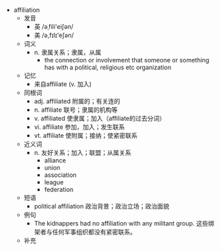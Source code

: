 - affiliation
  - 发音
    - 英 /əˌfili'eiʃən/
    - 美 /ə,fɪlɪ'eʃən/
  - 词义
    - n. 隶属关系；隶属，从属
      - the connection or involvement that someone or something has with a political, religious etc organization
  - 记忆
    - 来自affiliate (v. 加入)
  - 同根词
    - adj. affiliated 附属的；有关连的
    - n. affiliate 联号；隶属的机构等
    - v. affiliated 使隶属；加入（affiliate的过去分词）
    - vi. affiliate 参加，加入；发生联系
    - vt. affiliate 使附属；接纳；使紧密联系
  - 近义词
    - n. 友好关系；加入；联盟；从属关系
      - alliance
      - union
      - association
      - league
      - federation
  - 短语
    - political affiliation 政治背景；政治立场；政治面貌
  - 例句
    - The kidnappers had no affiliation with any militant group. 这些绑架者与任何军事组织都没有紧密联系。
  - 补充